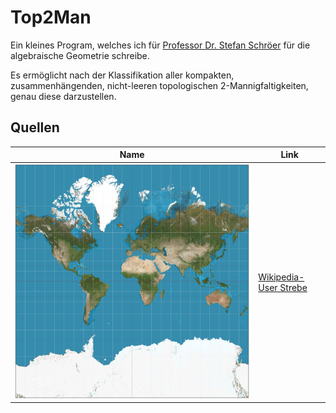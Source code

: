# Top2Man

Ein kleines Program, welches ich für
[Professor Dr. Stefan Schröer](http://reh.math.uni-duesseldorf.de/~schroeer/)
für die algebraische Geometrie schreibe.

Es ermöglicht nach der Klassifikation aller kompakten,
zusammenhängenden, nicht-leeren topologischen 2-Mannigfaltigkeiten,
genau diese darzustellen.

## Quellen

| Name | Link |
| ---- | ---- |
| ![texture.png](./res/texture.png) | [Wikipedia-User Strebe](https://commons.wikimedia.org/wiki/User:Strebe) |